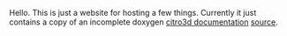 Hello.
This is just a website for hosting a few things.
Currently it just contains a copy of an incomplete doxygen [citro3d documentation](oreo639.github.io/citro3d) [source](https://github.com/Swiftloke/citro3d/tree/next).

